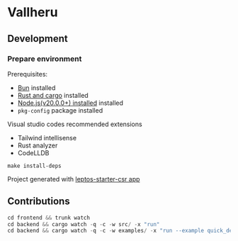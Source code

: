 # Vallheru

## Development

### Prepare environment

Prerequisites:

- [Bun](https://bun.sh/docs/installation) installed
- [Rust and cargo](https://www.rust-lang.org/learn/get-started) installed
- [Node.js(v20.0.0+) installed](https://nodejs.org/en/download) installed
- `pkg-config` package installed

Visual studio codes recommended extensions

- Tailwind intellisense
- Rust analyzer
- CodeLLDB

```shell
make install-deps
```

Project generated with [leptos-starter-csr app](https://github.com/leptos-community/start-csr)

## Contributions

```rs
cd frontend && trunk watch
cd backend && cargo watch -q -c -w src/ -x "run"
cd backend && cargo watch -q -c -w examples/ -x "run --example quick_dev"
```
